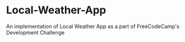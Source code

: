 # Local-Weather-App
An implementation of Local Weather App as a part of FreeCodeCamp's Development Challenge 
